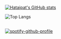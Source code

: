 [![Hataipat's GitHub stats](https://github-readme-stats.vercel.app/api?username=namhataipat&count_private=true&show_icons=true&theme=radical)](https://github.com/anuraghazra/github-readme-stats)

![Top Langs](https://github-readme-stats.vercel.app/api/top-langs/?username=namhataipat&langs_count_private=true&theme=radical&card_width=445)<br><br>


[![spotify-github-profile](https://spotify-github-profile.vercel.app/api/view?uid=31yym6nwzgkcq7wf3bd6sc2gbfce&cover_image=true&bar_color=b5b5b5&bar_color_cover=false)](https://github.com/kittinan/spotify-github-profile)

